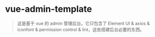 # vue-admin-template

> 这是基于 vue 的 admin 管理后台。它只包含了 Element UI & axios & iconfont & permission control & lint，这些搭建后台必要的东西。
